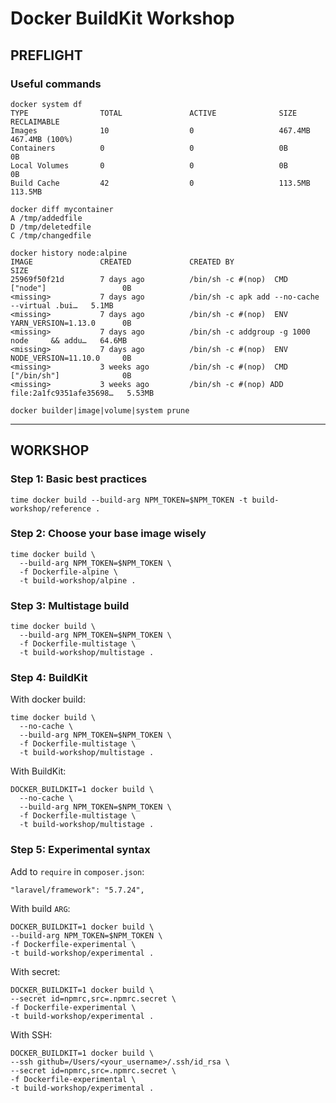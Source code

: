 # Docker BuildKit Workshop

## PREFLIGHT
### Useful commands
```
docker system df
TYPE                TOTAL               ACTIVE              SIZE                RECLAIMABLE
Images              10                  0                   467.4MB             467.4MB (100%)
Containers          0                   0                   0B                  0B
Local Volumes       0                   0                   0B                  0B
Build Cache         42                  0                   113.5MB             113.5MB
```

```
docker diff mycontainer
A /tmp/addedfile
D /tmp/deletedfile
C /tmp/changedfile
```

```
docker history node:alpine
IMAGE               CREATED             CREATED BY                                      SIZE
25969f50f21d        7 days ago          /bin/sh -c #(nop)  CMD ["node"]                 0B
<missing>           7 days ago          /bin/sh -c apk add --no-cache --virtual .bui…   5.1MB
<missing>           7 days ago          /bin/sh -c #(nop)  ENV YARN_VERSION=1.13.0      0B
<missing>           7 days ago          /bin/sh -c addgroup -g 1000 node     && addu…   64.6MB
<missing>           7 days ago          /bin/sh -c #(nop)  ENV NODE_VERSION=11.10.0     0B
<missing>           3 weeks ago         /bin/sh -c #(nop)  CMD ["/bin/sh"]              0B
<missing>           3 weeks ago         /bin/sh -c #(nop) ADD file:2a1fc9351afe35698…   5.53MB
```

```
docker builder|image|volume|system prune
```
---
## WORKSHOP
### Step 1: Basic best practices
```
time docker build --build-arg NPM_TOKEN=$NPM_TOKEN -t build-workshop/reference .
```

### Step 2: Choose your base image wisely
```
time docker build \
  --build-arg NPM_TOKEN=$NPM_TOKEN \
  -f Dockerfile-alpine \
  -t build-workshop/alpine .
```

### Step 3: Multistage build
```
time docker build \
  --build-arg NPM_TOKEN=$NPM_TOKEN \
  -f Dockerfile-multistage \
  -t build-workshop/multistage .
```

### Step 4: BuildKit
With docker build:
```
time docker build \
  --no-cache \
  --build-arg NPM_TOKEN=$NPM_TOKEN \
  -f Dockerfile-multistage \
  -t build-workshop/multistage .
```
With BuildKit:
```
DOCKER_BUILDKIT=1 docker build \
  --no-cache \
  --build-arg NPM_TOKEN=$NPM_TOKEN \
  -f Dockerfile-multistage \
  -t build-workshop/multistage .
```

### Step 5: Experimental syntax
Add to `require` in `composer.json`:
```
"laravel/framework": "5.7.24",
```
With build `ARG`:
```
DOCKER_BUILDKIT=1 docker build \
--build-arg NPM_TOKEN=$NPM_TOKEN \
-f Dockerfile-experimental \
-t build-workshop/experimental .
```
With secret:
```
DOCKER_BUILDKIT=1 docker build \
--secret id=npmrc,src=.npmrc.secret \
-f Dockerfile-experimental \
-t build-workshop/experimental .
```
With SSH:
```
DOCKER_BUILDKIT=1 docker build \
--ssh github=/Users/<your_username>/.ssh/id_rsa \
--secret id=npmrc,src=.npmrc.secret \
-f Dockerfile-experimental \
-t build-workshop/experimental .
```